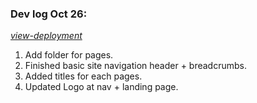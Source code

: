 ### Dev log Oct 26:

[*view-deployment*](https://ws-dev.vercel.app/#get-started)

1. Add folder for pages.
2. Finished basic site navigation header + breadcrumbs.
3. Added titles for each pages.
4. Updated Logo at nav + landing page.
